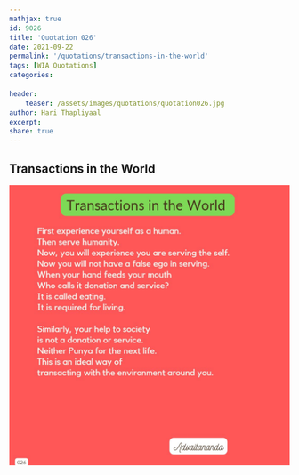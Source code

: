 ```yaml
---
mathjax: true
id: 9026
title: 'Quotation 026'
date: 2021-09-22
permalink: '/quotations/transactions-in-the-world'
tags: [WIA Quotations] 
categories: 

header:
    teaser: /assets/images/quotations/quotation026.jpg
author: Hari Thapliyaal 
excerpt:
share: true 
---
```


## Transactions in the World

![Transactions in the World](/assets/images/quotations/quotation026.jpg)
